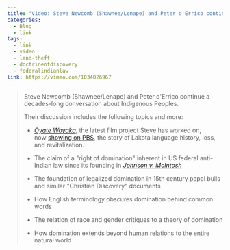 ```yaml
---
title: "Video: Steve Newcomb (Shawnee/Lenape) and Peter d'Errico continue a decades-long conversation about Indigenous Peoples"
categories:
  - Blog
  - link
tags:
  - link
  - video
  - land-theft
  - doctrineofdiscovery
  - federalindianlaw
link: https://vimeo.com/1034826967
---
```


<blockquote>
Steve Newcomb (Shawnee/Lenape) and Peter d'Errico continue a decades-long conversation about Indigenous Peoples.

Their discussion includes the following topics and more:

-   [*Oyate Woyaka*](https://visionmakermedia.org/filmtype/oyate-woyaka/), the latest film project Steve has worked on, now [showing on PBS](https://www.pbs.org/video/oyate-woyaka-myuyq9/), the story of Lakota language history, loss, and revitalization.

-   The claim of a "right of domination" inherent in US federal anti-Indian law since its founding in [*Johnson v. McIntosh*](https://supreme.justia.com/cases/federal/us/21/543/)

-   The foundation of legalized domination in 15th century papal bulls and similar "Christian Discovery" documents

-   How English terminology obscures domination behind common words

-   The relation of race and gender critiques to a theory of domination

-   How domination extends beyond human relations to the entire natural world
</blockquote>
